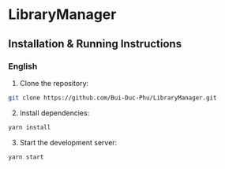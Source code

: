 # LibraryManager

## Installation & Running Instructions

### English
1. Clone the repository:
```bash
git clone https://github.com/Bui-Duc-Phu/LibraryManager.git
```

2. Install dependencies:
```bash
yarn install
```

3. Start the development server:
```bash
yarn start
```
